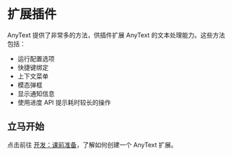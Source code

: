 # 扩展插件
AnyText 提供了非常多的方法，供插件扩展 AnyText 的文本处理能力。这些方法包括：
- 运行配置选项
- 快捷键绑定
- 上下文菜单
- 模态弹框
- 显示通知信息
- 使用进度 API 提示耗时较长的操作

## 立马开始
点击前往 [开发：课前准备](/guide/)，了解如何创建一个 AnyText 扩展。
